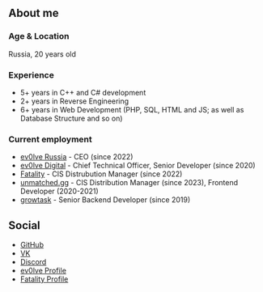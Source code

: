 ## About me
### Age & Location
Russia, 20 years old

### Experience
- 5+ years in C++ and C# development
- 2+ years in Reverse Engineering
- 6+ years in Web Development (PHP, SQL, HTML and JS; as well as Database Structure and so on)

### Current employment
- [ev0lve Russia](https://vk.com/ev0lved) - CEO (since 2022)
- [ev0lve Digital](https://ev0lve.digital) - Chief Technical Officer, Senior Developer (since 2020)
- [Fatality](https://fatality.win) - CIS Distrubution Manager (since 2022)
- [unmatched.gg](https://unmatched.gg) - CIS Distribution Manager (since 2023), Frontend Developer (2020-2021)
- [growtask](https://growtask.ru) - Senior Backend Developer (since 2019)

## Social
- [GitHub](https://github.com/panzerfaust1)
- [VK](https://vk.com/pnzrfst1)
- [Discord](https://discord.gg/rh2dXKjmpb)
- [ev0lve Profile](https://ev0lve.xyz/members/panzerfaust.17398/)
- [Fatality Profile](https://fatality.win/members/panzerfaust.821/)
